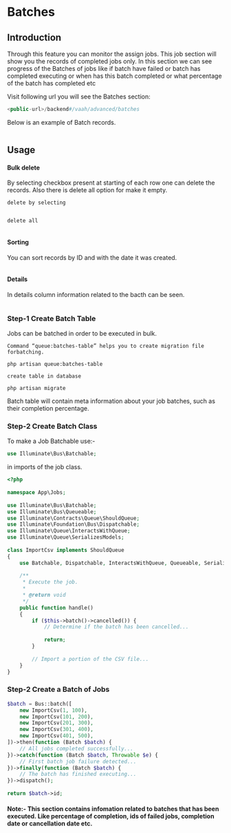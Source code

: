# Batches

[comment]: <> ([[toc]])

## Introduction

Through this feature you can monitor the assign jobs. This job section will show you the records of completed jobs only.
In this section we can see progress of the Batches of jobs like if batch have failed or batch has completed executing or when has this batch completed or what percentage of the batch has completed etc

Visit following url you will see the Batches section:

```php
<public-url>/backend#/vaah/advanced/batches
```

Below is an example of Batch records.

<img :src="$withBase('/images//batches/list.png')">

## Usage

#### Bulk delete

By selecting checkbox present at starting of each row one can delete the records. Also there is delete all option for make it empty.

```delete by selecting```

<img :src="$withBase('/images/batches/single-delete.png')">

```delete all```

<img :src="$withBase('/images/batches/delete-bulk.png')">

#### Sorting
You can sort records by ID and with the date it was created.

<img :src="$withBase('/images/batches/sort.png')">

#### Details
In details column information related to the bacth can be seen.

<img :src="$withBase('/images/batches/details.png')">

### Step-1 Create Batch Table

Jobs can be batched in order to be executed in bulk.

```Command “queue:batches-table” helps you to create migration file forbatching.```
```
php artisan queue:batches-table 
```

```create table in database```
```
php artisan migrate 
```

Batch table will contain meta information about your job batches, such as their completion percentage.

### Step-2 Create Batch Class
To make a Job Batchable use:-
```php  
use Illuminate\Bus\Batchable;
```
in imports of the job class.

```php
<?php
 
namespace App\Jobs;
 
use Illuminate\Bus\Batchable;
use Illuminate\Bus\Queueable;
use Illuminate\Contracts\Queue\ShouldQueue;
use Illuminate\Foundation\Bus\Dispatchable;
use Illuminate\Queue\InteractsWithQueue;
use Illuminate\Queue\SerializesModels;
 
class ImportCsv implements ShouldQueue
{
    use Batchable, Dispatchable, InteractsWithQueue, Queueable, SerializesModels;
 
    /**
     * Execute the job.
     *
     * @return void
     */
    public function handle()
    {
        if ($this->batch()->cancelled()) {
            // Determine if the batch has been cancelled...
 
            return;
        }
 
        // Import a portion of the CSV file...
    }
}
```
### Step-2 Create a Batch of Jobs

```php
$batch = Bus::batch([
    new ImportCsv(1, 100),
    new ImportCsv(101, 200),
    new ImportCsv(201, 300),
    new ImportCsv(301, 400),
    new ImportCsv(401, 500),
])->then(function (Batch $batch) {
    // All jobs completed successfully...
})->catch(function (Batch $batch, Throwable $e) {
    // First batch job failure detected...
})->finally(function (Batch $batch) {
    // The batch has finished executing...
})->dispatch();
 
return $batch->id;
```


#### Note:- This section contains infomation related to batches that has been executed. Like percentage of completion, ids of failed jobs, completion date or cancellation date etc. 
